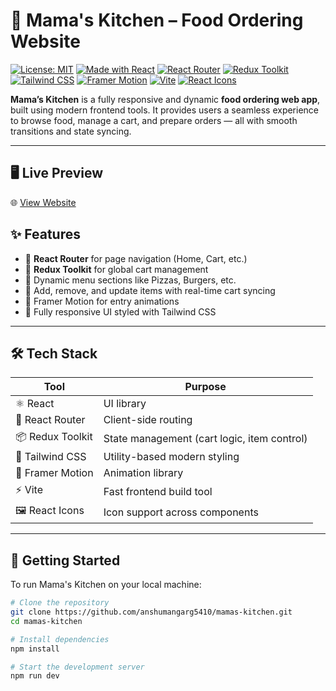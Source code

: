 # 🍕 Mama's Kitchen – Food Ordering Website

[![License: MIT](https://img.shields.io/badge/License-MIT-green.svg)](https://opensource.org/licenses/MIT)  [![Made with React](https://img.shields.io/badge/Made%20with-React-blue)](https://reactjs.org/)  [![React Router](https://img.shields.io/badge/Routing-React%20Router-CA4245)](https://reactrouter.com/)  [![Redux Toolkit](https://img.shields.io/badge/State%20Management-Redux%20Toolkit-764abc)](https://redux-toolkit.js.org/)  [![Tailwind CSS](https://img.shields.io/badge/Styled%20with-TailwindCSS-38B2AC.svg?logo=tailwindcss)](https://tailwindcss.com/)  [![Framer Motion](https://img.shields.io/badge/Animations-Framer%20Motion-%23e91e63)](https://www.framer.com/motion/) [![Vite](https://img.shields.io/badge/Bundler-Vite-646cff.svg?logo=vite&logoColor=white)](https://vitejs.dev/)  [![React Icons](https://img.shields.io/badge/Icons-React%20Icons-%23f59e0b)](https://react-icons.github.io/react-icons/)


**Mama’s Kitchen** is a fully responsive and dynamic **food ordering web app**, built using modern frontend tools. It provides users a seamless experience to browse food, manage a cart, and prepare orders — all with smooth transitions and state syncing.

---


## 🖥️ Live Preview

🌐 [View Website](https://food-ordering-website-green.vercel.app/)


## ✨ Features

- 🧭 **React Router** for page navigation (Home, Cart, etc.)
- 🛒 **Redux Toolkit** for global cart management
- 🍕 Dynamic menu sections like Pizzas, Burgers, etc.
- 🔄 Add, remove, and update items with real-time cart syncing
- 💫 Framer Motion for entry animations
- 🎨 Fully responsive UI styled with Tailwind CSS

---

## 🛠️ Tech Stack

| Tool              | Purpose                                        |
|-------------------|------------------------------------------------|
| ⚛️ React          | UI library                                     |
| 🔁 React Router   | Client-side routing                            |
| 📦 Redux Toolkit  | State management (cart logic, item control)    |
| 🎨 Tailwind CSS   | Utility-based modern styling                   |
| 💫 Framer Motion  | Animation library                              |
| ⚡ Vite            | Fast frontend build tool                       |
| 🖼️ React Icons    | Icon support across components                 |

---

## 🚀 Getting Started

To run Mama's Kitchen on your local machine:

```bash
# Clone the repository
git clone https://github.com/anshumangarg5410/mamas-kitchen.git
cd mamas-kitchen

# Install dependencies
npm install

# Start the development server
npm run dev